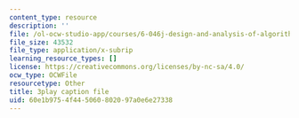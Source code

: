 ```yaml
---
content_type: resource
description: ''
file: /ol-ocw-studio-app/courses/6-046j-design-and-analysis-of-algorithms-spring-2015/60e1b9754f445060802097a0e6e27338_0CdxkgAjsDA.vtt
file_size: 43532
file_type: application/x-subrip
learning_resource_types: []
license: https://creativecommons.org/licenses/by-nc-sa/4.0/
ocw_type: OCWFile
resourcetype: Other
title: 3play caption file
uid: 60e1b975-4f44-5060-8020-97a0e6e27338
---
```

